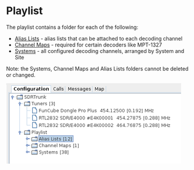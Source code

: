 # Playlist #

The playlist contains a folder for each of the following:

  * [Alias Lists](AliasList) - alias lists that can be attached to each decoding channel
  * [Channel Maps](ChannelMap) - required for certain decoders like MPT-1327
  * [Systems](System) - all configured decoding channels, arranged by System and Site

Note: the Systems, Channel Maps and Alias Lists folders cannot be deleted or changed.

![](images/Configuration.png)